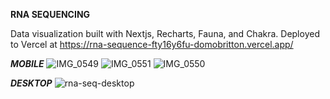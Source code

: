 **RNA SEQUENCING**

Data visualization built with Nextjs, Recharts, Fauna, and Chakra.
Deployed to Vercel at https://rna-sequence-fty16y6fu-domobritton.vercel.app/

***MOBILE***
![IMG_0549](https://user-images.githubusercontent.com/16581660/143824000-f5ae07fd-bffd-4f5b-bdbd-a1e39901bfa3.jpeg)
![IMG_0551](https://user-images.githubusercontent.com/16581660/143824017-ce5a9f22-054a-4dc4-8c9a-a8d62f714f48.jpeg)
![IMG_0550](https://user-images.githubusercontent.com/16581660/143824027-f6b8ed4f-8973-4b05-b321-9880e7952916.jpeg)

***DESKTOP***
![rna-seq-desktop](https://user-images.githubusercontent.com/16581660/143824037-08fa3369-aa19-4a87-a04c-c2a0faa01575.gif)
